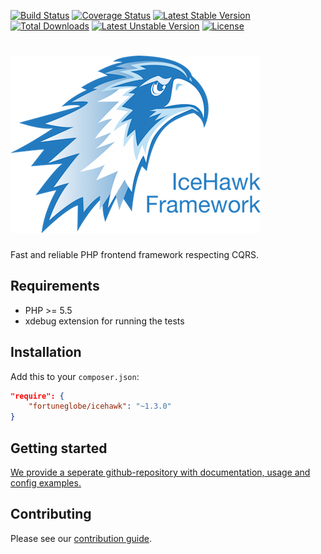 [![Build Status](https://travis-ci.org/fortuneglobe/icehawk.svg?branch=master)](https://travis-ci.org/fortuneglobe/icehawk)
[![Coverage Status](https://coveralls.io/repos/fortuneglobe/icehawk/badge.svg?branch=master&service=github)](https://coveralls.io/github/fortuneglobe/icehawk?branch=master)
[![Latest Stable Version](https://poser.pugx.org/fortuneglobe/icehawk/v/stable)](https://packagist.org/packages/fortuneglobe/icehawk) 
[![Total Downloads](https://poser.pugx.org/fortuneglobe/icehawk/downloads)](https://packagist.org/packages/fortuneglobe/icehawk) 
[![Latest Unstable Version](https://poser.pugx.org/fortuneglobe/icehawk/v/unstable)](https://packagist.org/packages/fortuneglobe/icehawk) 
[![License](https://poser.pugx.org/fortuneglobe/icehawk/license)](https://packagist.org/packages/fortuneglobe/icehawk)

# ![Ice Hawk](icehawk-logo.png)

Fast and reliable PHP frontend framework respecting CQRS.

## Requirements

 * PHP >= 5.5
 * xdebug extension for running the tests

## Installation

Add this to your `composer.json`:

```json
"require": {
    "fortuneglobe/icehawk": "~1.3.0"
}
```

## Getting started

[We provide a seperate github-repository with documentation, usage and config examples.](https://github.com/fortuneglobe/icehawk-examples)
 
## Contributing

Please see our [contribution guide](./CONTRIBUTING.md).
